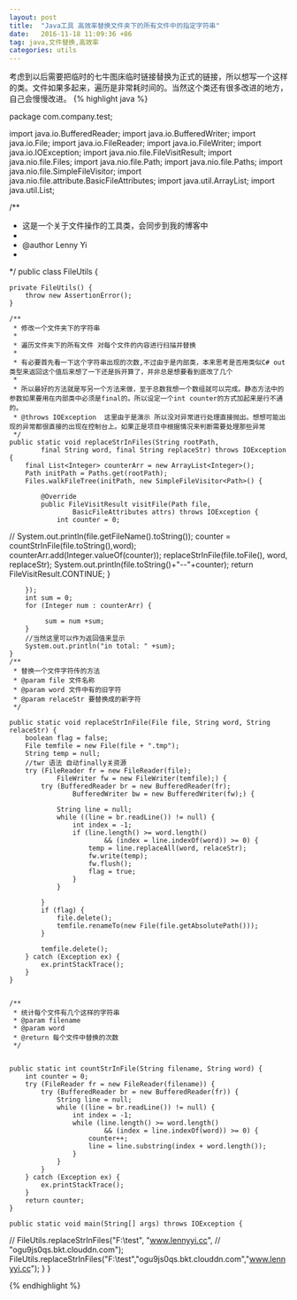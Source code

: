 ```yaml
---
layout: post
title:  "Java工具 高效率替换文件夹下的所有文件中的指定字符串"
date:   2016-11-18 11:09:36 +86
tag: java,文件替换,高效率
categories: utils
---
```

考虑到以后需要把临时的七牛图床临时链接替换为正式的链接，所以想写一个这样的类。文件如果多起来，遍历是非常耗时间的。当然这个类还有很多改进的地方，自己会慢慢改进。
{% highlight java %}


package com.company.test;

import java.io.BufferedReader;
import java.io.BufferedWriter;
import java.io.File;
import java.io.FileReader;
import java.io.FileWriter;
import java.io.IOException;
import java.nio.file.FileVisitResult;
import java.nio.file.Files;
import java.nio.file.Path;
import java.nio.file.Paths;
import java.nio.file.SimpleFileVisitor;
import java.nio.file.attribute.BasicFileAttributes;
import java.util.ArrayList;
import java.util.List;

/**
 * 这是一个关于文件操作的工具类，会同步到我的博客中
 * 
 * @author Lenny Yi
 * 
 */
public class FileUtils {

	private FileUtils() {
		throw new AssertionError();
	}

	/**
	 * 修改一个文件夹下的字符串
	 * 
	 * 遍历文件夹下的所有文件 对每个文件的内容进行扫描并替换
	 * 
	 * 有必要首先看一下这个字符串出现的次数,不过由于是内部类，本来思考是否用类似C# out类型来返回这个值后来想了一下还是拆开算了，并非总是想要看到底改了几个
	 * 
	 * 所以最好的方法就是写另一个方法来做，至于总数我想一个数组就可以完成。静态方法中的参数如果要用在内部类中必须是final的。所以设定一个int counter的方式加起来是行不通的。
	 * @throws IOException  这里由于是演示 所以没对异常进行处理直接抛出。想想可能出现的异常都很直接的出现在控制台上。如果正是项目中根据情况来判断需要处理那些异常
	 */
	public static void replaceStrInFiles(String rootPath,
			final String word, final String replaceStr) throws IOException {
        final List<Integer> counterArr = new ArrayList<Integer>();
		Path initPath = Paths.get(rootPath);
		Files.walkFileTree(initPath, new SimpleFileVisitor<Path>() {
          
			@Override
			public FileVisitResult visitFile(Path file,
					BasicFileAttributes attrs) throws IOException {
				int counter = 0;
//				System.out.println(file.getFileName().toString());
				counter = countStrInFile(file.toString(),word);
				counterArr.add(Integer.valueOf(counter));
				replaceStrInFile(file.toFile(), word, replaceStr);
				System.out.println(file.toString()+"--"+counter);
				return FileVisitResult.CONTINUE;
			}

		});
		int sum = 0;
		for (Integer num : counterArr) {
			
			 sum = num +sum;
		}
		//当然这里可以作为返回值来显示
		System.out.println("in total: " +sum);
	}
	/**
	 * 替换一个文件字符传的方法
	 * @param file 文件名称
	 * @param word 文件中有的旧字符
	 * @param relaceStr 要替换成的新字符
	 */

	public static void replaceStrInFile(File file, String word, String relaceStr) {
		boolean flag = false;
		File temfile = new File(file + ".tmp");
		String temp = null;
		//twr 语法 自动finally关资源
		try (FileReader fr = new FileReader(file);
				FileWriter fw = new FileWriter(temfile);) {
			try (BufferedReader br = new BufferedReader(fr);
					BufferedWriter bw = new BufferedWriter(fw);) {

				String line = null;
				while ((line = br.readLine()) != null) {
					int index = -1;
					if (line.length() >= word.length()
							&& (index = line.indexOf(word)) >= 0) {
						temp = line.replaceAll(word, relaceStr);
						fw.write(temp);
						fw.flush();
						flag = true;
					}
				}

			}
			if (flag) {
				file.delete();
				temfile.renameTo(new File(file.getAbsolutePath()));
			}

			temfile.delete();
		} catch (Exception ex) {
			ex.printStackTrace();
		}
	}

	
	/**
	 * 统计每个文件有几个这样的字符串
	 * @param filename
	 * @param word
	 * @return 每个文件中替换的次数
	 */
	
	
	public static int countStrInFile(String filename, String word) {
		int counter = 0;
		try (FileReader fr = new FileReader(filename)) {
			try (BufferedReader br = new BufferedReader(fr)) {
				String line = null;
				while ((line = br.readLine()) != null) {
					int index = -1;
					while (line.length() >= word.length()
							&& (index = line.indexOf(word)) >= 0) {
						counter++;
						line = line.substring(index + word.length());
					}
				}
			}
		} catch (Exception ex) {
			ex.printStackTrace();
		}
		return counter;
	}

	public static void main(String[] args) throws IOException {
//		FileUtils.replaceStrInFiles("F:\\test", "www.lennyyi.cc",
//				"ogu9js0qs.bkt.clouddn.com");
		 FileUtils.replaceStrInFiles("F:\\test","ogu9js0qs.bkt.clouddn.com","www.lennyyi.cc");
	}
}



{% endhighlight %}